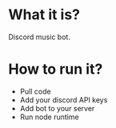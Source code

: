 # What it is?
Discord music bot.

# How to run it?
- Pull code
- Add your discord API keys
- Add bot to your server
- Run node runtime
